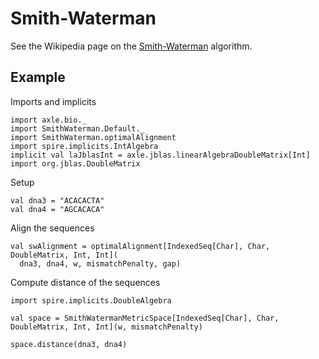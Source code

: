 Smith-Waterman
==============

See the Wikipedia page on the
<a href="https://en.wikipedia.org/wiki/Smith%E2%80%93Waterman_algorithm">Smith-Waterman</a> algorithm.

Example
-------

Imports and implicits

```book:silent
import axle.bio._
import SmithWaterman.Default._
import SmithWaterman.optimalAlignment
import spire.implicits.IntAlgebra
implicit val laJblasInt = axle.jblas.linearAlgebraDoubleMatrix[Int]
import org.jblas.DoubleMatrix
```

Setup

```book
val dna3 = "ACACACTA"
val dna4 = "AGCACACA"
```

Align the sequences

```book
val swAlignment = optimalAlignment[IndexedSeq[Char], Char, DoubleMatrix, Int, Int](
  dna3, dna4, w, mismatchPenalty, gap)
```

Compute distance of the sequences

```book
import spire.implicits.DoubleAlgebra

val space = SmithWatermanMetricSpace[IndexedSeq[Char], Char, DoubleMatrix, Int, Int](w, mismatchPenalty)

space.distance(dna3, dna4)
```
